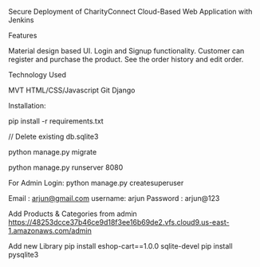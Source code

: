 
Secure Deployment of CharityConnect Cloud-Based Web Application with Jenkins 

Features

Material design based UI.
Login and Signup functionality.
Customer can register and purchase the product.
See the order history and edit order.

Technology Used

MVT
HTML/CSS/Javascript
Git
Django

Installation:

pip install -r requirements.txt

// Delete existing db.sqlite3

python manage.py migrate

python manage.py runserver 8080

For Admin Login:
python manage.py createsuperuser

Email : arjun@gmail.com
username: arjun
Password : arjun@123


Add Products & Categories from admin
https://48253dcce37b46ce9d18f3ee16b69de2.vfs.cloud9.us-east-1.amazonaws.com/admin

Add new Library 
pip install eshop-cart==1.0.0
sqlite-devel
pip install pysqlite3